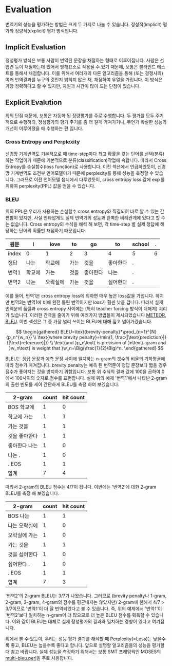 # Evaluation

번역기의 성능을 평가하는 방법은 크게 두 가지로 나눌 수 있습니다. 정성적(implicit) 평가와 정량적(explicit) 평가 방식입니다.

## Implicit Evaluation

정성평가 방식은 보통 사람이 번역된 문장을 채점하는 형태로 이루어집니다. 사람은 선입견 등이 채점하는데 있어서 방해요소로 작용될 수 있기 때문에, 보통은 블라인드 테스트를 통해서 채점합니다. 이를 위해서 여러개의 다른 알고리즘을 통해 (또는 경쟁사의) 여러 번역결과를 누구의 것인지 밝히지 않은 채, 채점하여 우열을 가립니다. 이 방식은 가장 정확하다고 할 수 있지만, 자원과 시간이 많이 드는 단점이 있습니다.

## Explicit Evalution

위의 단점 때문에, 보통은 자동화 된 정량평가를 주로 수행합니다. 두 평가를 모두 주기적으로 수행하되, 정성평가의 평가 주기를 좀 더 길게 가져가거나, 무언가 확실한 성능의 개선이 이루어졌을 때 수행하는 편 입니다.

### Cross Entropy and Perplexity

신경망 기계번역도 기본적으로 매 time-step마다 최고 확률을 갖는 단어를 선택(분류) 하는 작업이기 때문에 기본적으로 분류(classification)작업에 속합니다. 따라서 Cross Entropy를 손실함수(loss function)로 사용합니다. 이전 섹션에서 언급하였듯이, 신경망 기계번역도 조건부 언어모델이기 때문에 perplexity를 통해 성능을 측정할 수 있습니다. 그러므로 이전 언어모델 챕터에서 다루었듯이, cross entropy loss 값에 $\exp$를 취하여 perplexity(PPL) 값을 얻을 수 있습니다.

### BLEU

위의 PPL은 우리가 사용하는 손실함수 cross entropy와 직결되어 바로 알 수 있는 간편함이 있지만, 사실 안타깝게도 실제 번역기의 성능과 완벽한 비례관계에 있다고 할 수는 없습니다. Cross entropy의 수식을 해석 해 보면, 각 time-step 별 실제 정답에 해당하는 단어의 확률만 채점하기 때문입니다.

|원문|I|love|to|go|to|school|.|
|-|-|-|-|-|-|-|-|
|index|0|1|2|3|4|5|6|
|정답|나는|학교에|가는|것을|좋아한다|.| |
|번역1|학교에|가는|것을|좋아한다|나는|.| |
|번역2|나는|오락실에|가는|것을|싫어한다|.| |

예를 들어, 번역1은 cross entropy loss에 의하면 매우 높은 loss값을 가집니다. 하지만 번역2는 번역1에 비해 완전 틀린 번역이지만 loss가 훨씬 낮을 겁니다. 따라서 실제 번역문의 품질과 cross entropy 사이에는 (특히 teacher forcing 방식이 더해져) 괴리가 있습니다. 이러한 간극을 줄이기 위해 여러가지 방법들이 제시되었습니다 <comment>[METEOR](https://en.wikipedia.org/wiki/METEOR), [BLEU](https://en.wikipedia.org/wiki/BLEU). </comment> 이번 섹션은 그 중 가장 널리 쓰이는 BLEU에 대해 짚고 넘어가겠습니다.

$$
\begin{gathered}
BLEU=\text{brevity-penalty}*\prod_{n=1}^{N}{p_n^{w_n}} \\
\text{where brevity penalty}=\min(1, \frac{|\text{prediction}|}{|\text{reference}|}) \\
\text{and }p_n\text{ is precision of }n\text{-gram and }w_n\text{ is weight that }w_n=\Big(\frac{1}{2}\Big)^n.
\end{gathered}
$$

BLEU는 정답 문장과 예측 문장 사이에 일치하는 n-gram의 갯수의 비율의 기하평균에 따라 점수가 매겨집니다. brevity penalty는 예측 된 번역문이 정답 문장보다 짧을 경우 점수가 좋아지는 것을 방지하기 위함입니다. 보통 위 수식의 결과 값에 100을 곱하여 0에서 100사이의 숫자로 점수를 표현합니다. 실제 위의 예제 '번역1'에서 나타난 2-gram의 출현 빈도를 세어 간단하게 BLEU를 측정 하여 보겠습니다.

|2-gram|count|hit count|
|-|-|-|
|BOS 학교에|1|0|
|학교에 가는|1|1|
|가는 것을|1|1|
|것을 좋아한다|1|1|
|좋아한다 나는|1|0|
|나는 .|1|0|
|. EOS|1|1|
|합계|7|4|

따라서 2-gram의 BLEU 점수는 ${4}/{7}$이 됩니다. 이번에는 '번역2'에 대한 2-gram BLEU를 측정 해 보겠습니다.

|2-gram|count|hit count|
|-|-|-|
|BOS 나는|1|1|
|나는 오락실에|1|0|
|오락실에 가는|1|0|
|가는 것을|1|1|
|것을 싫어한다|1|0|
|싫어한다 .|1|0|
|. EOS|1|1|
|합계|7|3|

'번역2'의 2-gram BLEU는 ${3}/{7}$가 나왔습니다. 그러므로 (brevity penalty나 1-gram, 2-gram, 3-gram, 4-gram의 점수를 평균내지는 않았지만) 2-gram에 한해서 ${4}/{7}>{3}/{7}$이므로 '번역1'이 더 잘 번역되었다고 볼 수 있습니다. 즉, 위의 예제에서 '번역1'이 '번역2'보다 일치하는 n-gram이 더 많으므로 더 높은 BLEU 점수를 획득할 수 있습니다. 이와 같이 BLEU는 대체로 실제 정성평가의 결과와 일치하는 경향이 있다고 여겨집니다.

위에서 볼 수 있듯이, 우리는 성능 평가 결과를 해석할 때 Perplexity(=Loss)는 낮을수록 좋고, BLEU는 높을수록 좋다고 합니다. 앞으로 설명할 알고리즘들의 성능을 평가할 때 참고 바랍니다. 실제 성능을 측정하기 위해서는 보통 SMT 프레임웍인 MOSES의 [multi-bleu.perl](https://github.com/google/seq2seq/blob/master/bin/tools/multi-bleu.perl)을 주로 사용합니다.
